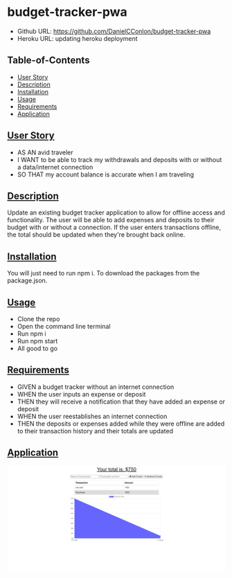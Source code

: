# budget-tracker-pwa

- Github URL: https://github.com/DanielCConlon/budget-tracker-pwa
- Heroku URL: updating heroku deployment
<!-- https://cryptic-eyrie-23348.herokuapp.com/ -->

## Table-of-Contents

- [User Story](#user-story)
- [Description](#description)
- [Installation](#installation)
- [Usage](#usage)
- [Requirements](#requirements)
- [Application](#application)

## [User Story](#table-of-contents)

- AS AN avid traveler
- I WANT to be able to track my withdrawals and deposits with or without a data/internet connection
- SO THAT my account balance is accurate when I am traveling

## [Description](#description)

Update an existing budget tracker application to allow for offline access and functionality. The user will be able to add expenses and deposits to their budget with or without a connection. If the user enters transactions offline, the total should be updated when they're brought back online.

## [Installation](#table-of-contents)

You will just need to run npm i. To download the packages from the package.json.

## [Usage](#table-of-contents)

- Clone the repo
- Open the command line terminal
- Run npm i
- Run npm start
- All good to go

## [Requirements](#table-of-contents)

- GIVEN a budget tracker without an internet connection
- WHEN the user inputs an expense or deposit
- THEN they will receive a notification that they have added an expense or deposit
- WHEN the user reestablishes an internet connection
- THEN the deposits or expenses added while they were offline are added to their transaction history and their totals are updated

## [Application](#table-of-contents)

![Website image](./public/css/Capture.PNG)
